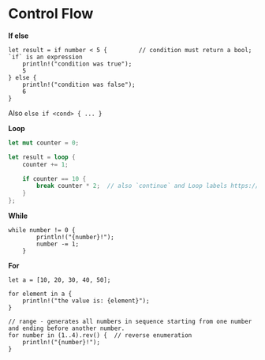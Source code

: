 # Control Flow

**If else** 

```rust,ignore
let result = if number < 5 {         // condition must return a bool; `if` is an expression
    println!("condition was true");
    5
} else {
    println!("condition was false");
    6
}
```

Also `else if <cond> { ... }`

**Loop**

```rust
let mut counter = 0;

let result = loop {
    counter += 1;

    if counter == 10 {
        break counter * 2;  // also `continue` and Loop labels https://doc.rust-lang.org/book/ch03-05-control-flow.html 
    }
};
```    

**While** 

```rust,ignore
while number != 0 {
        println!("{number}!");
        number -= 1;
    }
```   

**For** 

```rust,ignore
let a = [10, 20, 30, 40, 50];

for element in a {
    println!("the value is: {element}");
}

// range - generates all numbers in sequence starting from one number and ending before another number.
for number in (1..4).rev() {  // reverse enumeration
    println!("{number}!");
}
```
